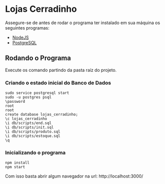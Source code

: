 # Lojas Cerradinho

Assegure-se de antes de rodar o programa ter instalado em sua máquina os seguintes programas:
- [NodeJS](https://nodejs.org/en/download/)
- [PostgreSQL](https://www.postgresql.org/download/)
## Rodando o Programa

Execute os comando partindo da pasta raíz do projeto.

### Criando o estado inicial do Banco de Dados
```
sudo service postgresql start
sudo -u postgres psql
\password
root
root
create database lojas_cerradinho;
\c lojas_cerradinho
\i db/scripts/end.sql
\i db/scripts/init.sql
\i db/scripts/produto.sql
\i db/scripts/estoque.sql
\q
```

### Inicializando o programa
```
npm install
npm start
```

Com isso basta abrir algum navegador na url: http://localhost:3000/